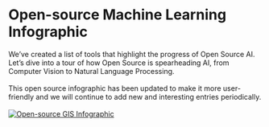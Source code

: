 # Open-source Machine Learning Infographic
<div>We’ve created a list of tools that highlight the progress of Open Source AI. Let’s dive into a tour of how Open Source is spearheading AI, from Computer Vision to Natural Language Processing.</div><br>
<div>This open source infographic has been updated to make it more user-friendly and we will continue to add new and interesting entries periodically.</div><br>
<a href="https://makepath.github.io/open-source-machine-learning-infographic/"><img src="https://github.com/makepath/open-source-machine-learning-infographic/blob/master/docs/screenshot.jpeg" alt="Open-source GIS Infographic"></a>
